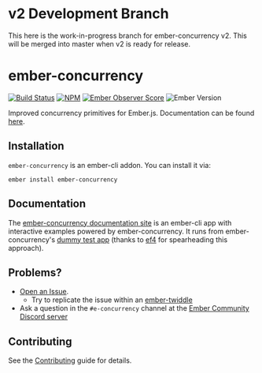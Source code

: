 # v2 Development Branch

This here is the work-in-progress branch for ember-concurrency v2. This will be
merged into master when v2 is ready for release.

# ember-concurrency

[![Build Status][build-status-img]][build-status-link]
[![NPM][npm-badge-img]][npm-badge-link]
[![Ember Observer Score][ember-observer-badge]][ember-observer-url]
![Ember Version][ember-version]

Improved concurrency primitives for Ember.js. Documentation can be
found [here](http://ember-concurrency.com).

## Installation

`ember-concurrency` is an ember-cli addon. You can install it via:

    ember install ember-concurrency

## Documentation

The [ember-concurrency documentation site](http://ember-concurrency.com) is an ember-cli app
with interactive examples powered by ember-concurrency. It runs from
ember-concurrency's [dummy test app](https://github.com/machty/ember-concurrency/tree/master/tests/dummy/app)
(thanks to [ef4](https://github.com/ef4) for spearheading this
approach).

## Problems?

- [Open an Issue](https://github.com/machty/ember-concurrency/issues).
  - Try to replicate the issue within an [ember-twiddle][twiddle-starter]
- Ask a question in the `#e-concurrency` channel at the [Ember Community Discord server](https://discord.gg/zT3asNS)

## Contributing

See the [Contributing](CONTRIBUTING.md) guide for details.

[build-status-img]: https://travis-ci.com/machty/ember-concurrency.svg?branch=master
[build-status-link]: https://travis-ci.com/machty/ember-concurrency
[npm-badge-img]: https://badge.fury.io/js/ember-concurrency.svg
[npm-badge-link]: http://badge.fury.io/js/ember-concurrency
[ember-observer-badge]: http://emberobserver.com/badges/ember-concurrency.svg
[ember-observer-url]: http://emberobserver.com/addons/ember-concurrency
[ember-version]: https://img.shields.io/badge/Ember-3.8+-brightgreen.svg
[twiddle-starter]: https://ember-twiddle.com/b2b0c016f4df24261381487b60c707f3?numColumns=2&openFiles=templates.application.hbs%2Ctemplates.application.hbs
